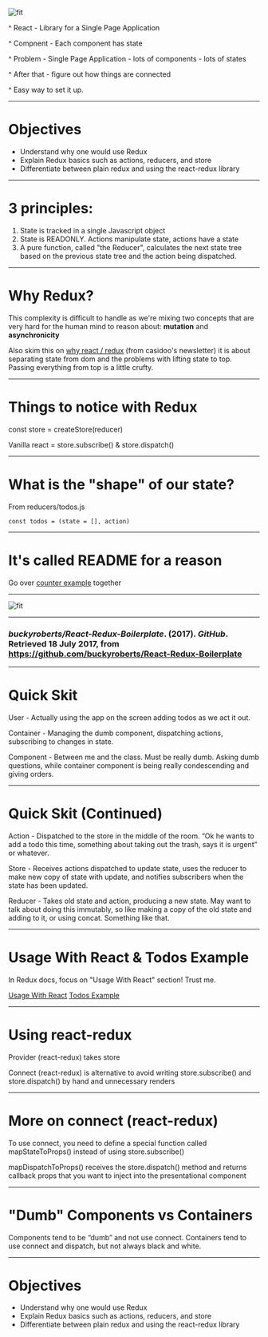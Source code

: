 ![fit](images/redux.png)

^ React - Library for a Single Page Application

^ Compnent - Each component has state

^ Problem - Single Page Application - lots of components - lots of states

^ After that - figure out how things are connected

^ Easy way to set it up.

---

# Objectives

- Understand why one would use Redux
- Explain Redux basics such as actions, reducers, and store
- Differentiate between plain redux and using the react-redux library

---

# 3 principles:

1. State is tracked in a single Javascript object
2. State is READONLY. Actions manipulate state, actions have a state
3. A pure function, called "the Reducer", calculates the next state tree based on the previous state tree and the action being dispatched.

---

# Why Redux?

This complexity is difficult to handle as we're mixing two concepts that are very hard for the human mind to reason about: **mutation** and **asynchronicity**


Also skim this on [why react / redux](https://jrsinclair.com/articles/2018/react-redux-javascript-architecture/ ) (from casidoo's newsletter) it is about separating state from dom and the problems with lifting state to top. Passing everything from top is a little crufty.


---

# Things to notice with Redux

const store = createStore(reducer)

Vanilla react = store.subscribe() & store.dispatch()

---

# What is the "shape" of our state?

From reducers/todos.js

`const todos = (state = [], action)`

---

# It's called README for a reason

Go over [counter example](https://redux.js.org/) together

---

![fit](images/redux.jpeg)

---

### *buckyroberts/React-Redux-Boilerplate*. (2017). *GitHub*. Retrieved 18 July 2017, from https://github.com/buckyroberts/React-Redux-Boilerplate

---

# Quick Skit

User - Actually using the app on the screen adding todos as we act it out.

Container - Managing the dumb component, dispatching actions, subscribing to changes in state.

Component - Between me and the class. Must be really dumb. Asking dumb questions, while container component is being really condescending and giving orders.

---

# Quick Skit (Continued)

Action - Dispatched to the store in the middle of the room. “Ok he wants to add a todo this time, something about taking out the trash, says it is urgent” or whatever.

Store - Receives actions dispatched to update state, uses the reducer to make new copy of state with update, and notifies subscribers when the state has been updated.

Reducer - Takes old state and action, producing a new state. May want to talk about doing this immutably, so like making a copy of the old state and adding to it, or using concat. Something like that.


---

# Usage With React & Todos Example

In Redux docs, focus on "Usage With React" section! Trust me.

[Usage With React](https://redux.js.org/docs/basics/UsageWithReact.html)
[Todos Example](https://github.com/reactjs/redux/tree/master/examples/todos)

---

# Using react-redux

Provider (react-redux) takes store

Connect (react-redux) is alternative to avoid writing store.subscribe() and store.dispatch() by hand and unnecessary renders

---

# More on connect (react-redux)

To use connect, you need to define a special function called mapStateToProps() instead of using store.subscribe()

mapDispatchToProps() receives the store.dispatch() method and returns callback props that you want to inject into the presentational component

---

# "Dumb" Components vs Containers

Components tend to be “dumb” and not use connect.
Containers tend to use connect and dispatch, but not always black and white.

---

# Objectives

- Understand why one would use Redux
- Explain Redux basics such as actions, reducers, and store
- Differentiate between plain redux and using the react-redux library
